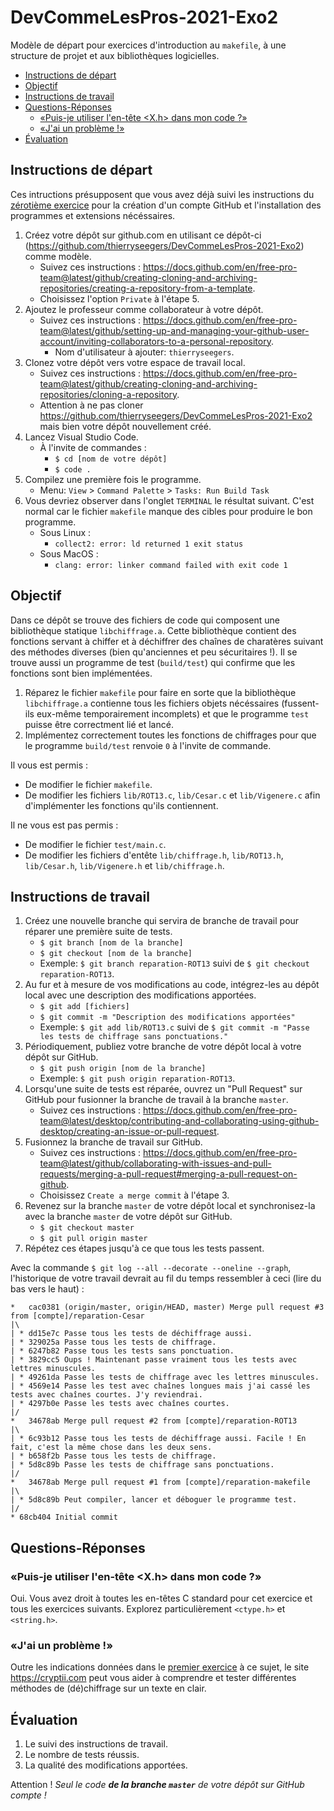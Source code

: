 # DevCommeLesPros-2021-Exo2

Modèle de départ pour exercices d'introduction au `makefile`, à une structure de projet et aux bibliothèques logicielles.

<!-- TOC depthfrom:2 -->

- [Instructions de départ](#instructions-de-d%C3%A9part)
- [Objectif](#objectif)
- [Instructions de travail](#instructions-de-travail)
- [Questions-Réponses](#questions-r%C3%A9ponses)
    - [«Puis-je utiliser l'en-tête <X.h> dans mon code ?»](#%C2%ABpuis-je-utiliser-len-t%C3%AAte-xh-dans-mon-code-%C2%BB)
    - [«J'ai un problème !»](#%C2%ABjai-un-probl%C3%A8me-%C2%BB)
- [Évaluation](#%C3%A9valuation)

<!-- /TOC -->

## Instructions de départ

Ces intructions présupposent que vous avez déjà suivi les instructions du [zérotième exercice](https://github.com/thierryseegers/DevCommeLesPros-2021-Exo0#instructions-de-d%C3%A9part) pour la création d'un compte GitHub et l'installation des programmes et extensions nécéssaires.

1. Créez votre dépôt sur github.com en utilisant ce dépôt-ci (https://github.com/thierryseegers/DevCommeLesPros-2021-Exo2) comme modèle.
    - Suivez ces instructions : https://docs.github.com/en/free-pro-team@latest/github/creating-cloning-and-archiving-repositories/creating-a-repository-from-a-template.
    - Choisissez l'option `Private` à l'étape 5.
1. Ajoutez le professeur comme collaborateur à votre dépôt.
    - Suivez ces instructions : https://docs.github.com/en/free-pro-team@latest/github/setting-up-and-managing-your-github-user-account/inviting-collaborators-to-a-personal-repository.
        - Nom d'utilisateur à ajouter: `thierryseegers`.
1. Clonez votre dépôt vers votre espace de travail local.
    - Suivez ces instructions : https://docs.github.com/en/free-pro-team@latest/github/creating-cloning-and-archiving-repositories/cloning-a-repository.
    - Attention à ne pas cloner https://github.com/thierryseegers/DevCommeLesPros-2021-Exo2 mais bien votre dépôt nouvellement créé.
1. Lancez Visual Studio Code.
    - À l'invite de commandes :
        - `$ cd [nom de votre dépôt]`
        - `$ code .`
1. Compilez une première fois le programme.
    - Menu: `View` > `Command Palette` > `Tasks: Run Build Task`
1. Vous devriez observer dans l'onglet `TERMINAL` le résultat suivant.
C'est normal car le fichier `makefile` manque des cibles pour produire le bon programme.
    - Sous Linux : 
        - `collect2: error: ld returned 1 exit status`
    - Sous MacOS : 
        - `clang: error: linker command failed with exit code 1`

## Objectif

Dans ce dépôt se trouve des fichiers de code qui composent une bibliothèque statique `libchiffrage.a`.
Cette bibliothèque contient des fonctions servant à chiffer et à déchiffrer des chaînes de charatères suivant des méthodes diverses (bien qu'anciennes et peu sécuritaires !).
Il se trouve aussi un programme de test (`build/test`) qui confirme que les fonctions sont bien implémentées.

1. Réparez le fichier `makefile` pour faire en sorte que la bibliothèque `libchiffrage.a` contienne tous les fichiers objets nécéssaires (fussent-ils eux-même temporairement incomplets) et que le programme `test` puisse être correctment lié et lancé.
1. Implémentez correctement toutes les fonctions de chiffrages pour que le programme `build/test` renvoie `0` à l'invite de commande.

Il vous est permis : 
- De modifier le fichier `makefile`.
- De modifier les fichiers `lib/ROT13.c`, `lib/Cesar.c` et `lib/Vigenere.c` afin d'implémenter les fonctions qu'ils contiennent.

Il ne vous est pas permis :
- De modifier le fichier `test/main.c`.
- De modifier les fichiers d'entête `lib/chiffrage.h`, `lib/ROT13.h`, `lib/Cesar.h`, `lib/Vigenere.h` et `lib/chiffrage.h`.

## Instructions de travail

1. Créez une nouvelle branche qui servira de branche de travail pour réparer une première suite de tests.
    - `$ git branch [nom de la branche]`
    - `$ git checkout [nom de la branche]`
    - Exemple: `$ git branch reparation-ROT13` suivi de `$ git checkout reparation-ROT13`.
1. Au fur et à mesure de vos modifications au code, intégrez-les au dépôt local avec une description des modifications apportées.
    - `$ git add [fichiers]`
    - `$ git commit -m "Description des modifications apportées"`
    - Exemple: `$ git add lib/ROT13.c` suivi de `$ git commit -m "Passe les tests de chiffrage sans ponctuations."`
1. Périodiquement, publiez votre branche de votre dépôt local à votre dépôt sur GitHub.
    - `$ git push origin [nom de la branche]`
    - Exemple: `$ git push origin reparation-ROT13`.
1. Lorsqu'une suite de tests est réparée, ouvrez un "Pull Request" sur GitHub pour fusionner la branche de travail à la branche `master`.
    - Suivez ces instructions : https://docs.github.com/en/free-pro-team@latest/desktop/contributing-and-collaborating-using-github-desktop/creating-an-issue-or-pull-request.
1. Fusionnez la branche de travail sur GitHub.
    - Suivez ces instructions : https://docs.github.com/en/free-pro-team@latest/github/collaborating-with-issues-and-pull-requests/merging-a-pull-request#merging-a-pull-request-on-github.
    - Choisissez `Create a merge commit` à l'étape 3. 
1. Revenez sur la branche `master` de votre dépôt local et synchronisez-la avec la branche `master` de votre dépôt sur GitHub.
    - `$ git checkout master`
    - `$ git pull origin master`
1. Répétez ces étapes jusqu'à ce que tous les tests passent.

Avec la commande `$ git log --all --decorate --oneline --graph`, l'historique de votre travail devrait au fil du temps ressembler à ceci (lire du bas vers le haut) :

```
*   cac0381 (origin/master, origin/HEAD, master) Merge pull request #3 from [compte]/reparation-Cesar
|\
| * dd15e7c Passe tous les tests de déchiffrage aussi.
| * 329025a Passe tous les tests de chiffrage.
| * 6247b82 Passe tous les tests sans ponctuation.
| * 3829cc5 Oups ! Maintenant passe vraiment tous les tests avec lettres minuscules.
| * 49261da Passe les tests de chiffrage avec les lettres minuscules.
| * 4569e14 Passe les test avec chaînes longues mais j'ai cassé les tests avec chaînes courtes. J'y reviendrai.
| * 4297b0e Passe les tests avec chaînes courtes.
|/
*   34678ab Merge pull request #2 from [compte]/reparation-ROT13
|\
| * 6c93b12 Passe tous les tests de déchiffrage aussi. Facile ! En fait, c'est la même chose dans les deux sens.
| * b658f2b Passe tous les tests de chiffrage.
| * 5d8c89b Passe les tests de chiffrage sans ponctuations.
|/
*   34678ab Merge pull request #1 from [compte]/reparation-makefile
|\
| * 5d8c89b Peut compiler, lancer et déboguer le programme test.
|/
* 68cb404 Initial commit
```

## Questions-Réponses

### «Puis-je utiliser l'en-tête <X.h> dans mon code ?»

Oui.
Vous avez droit à toutes les en-têtes C standard pour cet exercice et tous les exercices suivants.
Explorez particulièrement `<ctype.h>` et `<string.h>`.

### «J'ai un problème !»

Outre les indications données dans le [premier exercice](https://github.com/thierryseegers/DevCommeLesPros-2021-Exo1#jai-un-probl%C3%A8me-) à ce sujet, le site https://cryptii.com peut vous aider à comprendre et tester différentes méthodes de (dé)chiffrage sur un texte en clair.

## Évaluation

1. Le suivi des instructions de travail.
1. Le nombre de tests réussis.
1. La qualité des modifications apportées.

Attention ! *Seul le code **de la branche `master`** de votre dépôt sur GitHub compte !*
